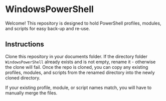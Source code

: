 # WindowsPowerShell

Welcome! This repository is designed to hold PowerShell profiles, modules, and scripts for easy back-up and re-use.

## Instructions

Clone this repository in your documents folder. If the directory folder `WindowsPowerShell` already exists and is not empty, rename it - otherwise the clone will fail. Once the repo is cloned, you can copy any existing profiles, modules, and scripts from the renamed directory into the newly cloned directory.

If your existing profile, module, or script names match, you will have to manually merge the files.
